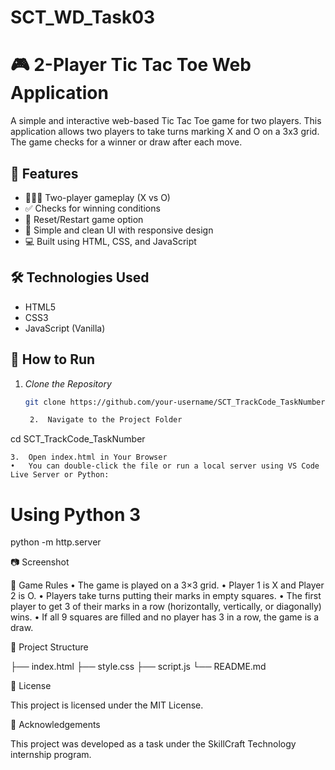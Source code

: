 # SCT_WD_Task03
# 🎮 2-Player Tic Tac Toe Web Application

A simple and interactive web-based Tic Tac Toe game for two players. This application allows two players to take turns marking X and O on a 3x3 grid. The game checks for a winner or draw after each move.

## 📌 Features

- 🧑‍🤝‍🧑 Two-player gameplay (X vs O)
- ✅ Checks for winning conditions
- 🔄 Reset/Restart game option
- 🎨 Simple and clean UI with responsive design
- 💻 Built using HTML, CSS, and JavaScript

## 🛠 Technologies Used

- HTML5
- CSS3
- JavaScript (Vanilla)

## 🚀 How to Run

1. *Clone the Repository*
   ```bash
   git clone https://github.com/your-username/SCT_TrackCode_TaskNumber.git

	2.	Navigate to the Project Folder

cd SCT_TrackCode_TaskNumber


	3.	Open index.html in Your Browser
	•	You can double-click the file or run a local server using VS Code Live Server or Python:

# Using Python 3
python -m http.server



📷 Screenshot

🧩 Game Rules
	•	The game is played on a 3×3 grid.
	•	Player 1 is X and Player 2 is O.
	•	Players take turns putting their marks in empty squares.
	•	The first player to get 3 of their marks in a row (horizontally, vertically, or diagonally) wins.
	•	If all 9 squares are filled and no player has 3 in a row, the game is a draw.

📁 Project Structure

├── index.html
├── style.css
├── script.js
└── README.md

📜 License

This project is licensed under the MIT License.

🙌 Acknowledgements

This project was developed as a task under the SkillCraft Technology internship program.
